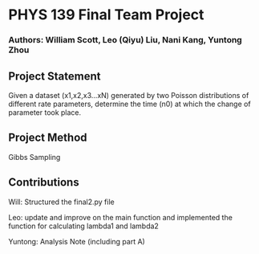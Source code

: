 # PHYS 139 Final Team Project

### Authors: William Scott, Leo (Qiyu) Liu, Nani Kang, Yuntong Zhou

## Project Statement

Given a dataset (x1,x2,x3...xN) generated by two Poisson distributions of different rate parameters, determine the time (n0) at which the change of 
parameter took place.

## Project Method

Gibbs Sampling

## Contributions
Will: Structured the final2.py file 

Leo: update and improve on the main function and implemented the function for calculating lambda1 and lambda2

Yuntong: Analysis Note (including part A)
